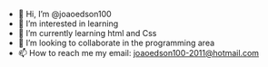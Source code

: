 - 👋 Hi, I’m @joaoedson100
- 👀 I’m interested in learning 
- 🌱 I’m currently learning html and Css
- 💞️ I’m looking to collaborate in the programming area
- 📫 How to reach me my  email: joaoedson100-2011@hotmail.com

<!---
joaoedson100/joaoedson100 is a ✨ special ✨ repository because its `README.md` (this file) appears on your GitHub profile.
You can click the Preview link to take a look at your changes.
---> 
